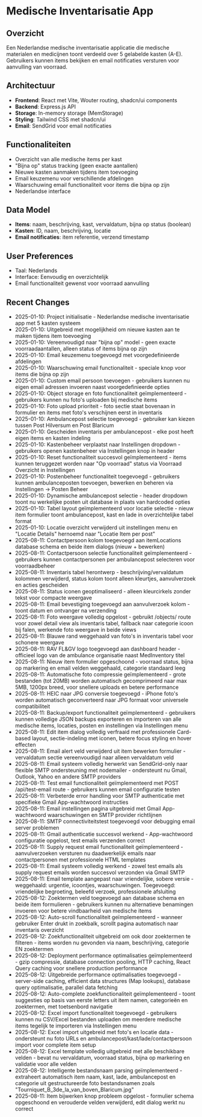 # Medische Inventarisatie App

## Overzicht
Een Nederlandse medische inventarisatie applicatie die medische materialen en medicijnen toont verdeeld over 5 gelabelde kasten (A-E). Gebruikers kunnen items bekijken en email notificaties versturen voor aanvulling van voorraad.

## Architectuur
- **Frontend**: React met Vite, Wouter routing, shadcn/ui components
- **Backend**: Express.js API
- **Storage**: In-memory storage (MemStorage)
- **Styling**: Tailwind CSS met shadcn/ui
- **Email**: SendGrid voor email notificaties

## Functionaliteiten
- Overzicht van alle medische items per kast
- "Bijna op" status tracking (geen exacte aantallen)
- Nieuwe kasten aanmaken tijdens item toevoeging
- Email keuzemenu voor verschillende afdelingen
- Waarschuwing email functionaliteit voor items die bijna op zijn
- Nederlandse interface

## Data Model
- **Items**: naam, beschrijving, kast, vervaldatum, bijna op status (boolean)
- **Kasten**: ID, naam, beschrijving, locatie
- **Email notificaties**: item referentie, verzend timestamp

## User Preferences
- Taal: Nederlands
- Interface: Eenvoudig en overzichtelijk
- Email functionaliteit gewenst voor voorraad aanvulling

## Recent Changes
- 2025-01-10: Project initialisatie - Nederlandse medische inventarisatie app met 5 kasten systeem
- 2025-01-10: Uitgebreid met mogelijkheid om nieuwe kasten aan te maken tijdens item toevoeging
- 2025-01-10: Vereenvoudigd naar "bijna op" model - geen exacte voorraadaantallen, alleen status of items bijna op zijn
- 2025-01-10: Email keuzemenu toegevoegd met voorgedefinieerde afdelingen
- 2025-01-10: Waarschuwing email functionaliteit - speciale knop voor items die bijna op zijn
- 2025-01-10: Custom email persoon toevoegen - gebruikers kunnen nu eigen email adressen invoeren naast voorgedefinieerde opties
- 2025-01-10: Object storage en foto functionaliteit geïmplementeerd - gebruikers kunnen nu foto's uploaden bij medische items
- 2025-01-10: Foto upload prioriteit - foto sectie staat bovenaan in formulier en items met foto's verschijnen eerst in inventaris
- 2025-01-10: Ambulancepost selectie toegevoegd - gebruiker kan kiezen tussen Post Hilversum en Post Blaricum
- 2025-01-10: Gescheiden inventaris per ambulancepost - elke post heeft eigen items en kasten indeling
- 2025-01-10: Kastenbeheer verplaatst naar Instellingen dropdown - gebruikers openen kastenbeheer via Instellingen knop in header
- 2025-01-10: Reset functionaliteit succesvol geïmplementeerd - items kunnen teruggezet worden naar "Op voorraad" status via Voorraad Overzicht in Instellingen
- 2025-01-10: Postenbeheer functionaliteit toegevoegd - gebruikers kunnen ambulanceposten toevoegen, bewerken en beheren via Instellingen → Posten Beheer
- 2025-01-10: Dynamische ambulancepost selectie - header dropdown toont nu werkelijke posten uit database in plaats van hardcoded opties
- 2025-01-10: Tabel layout geïmplementeerd voor locatie selectie - nieuw item formulier toont ambulancepost, kast en lade in overzichtelijke tabel format
- 2025-01-10: Locatie overzicht verwijderd uit instellingen menu en "Locatie Details" hernoemd naar "Locatie Item per post"
- 2025-08-11: Contactpersoon kolom toegevoegd aan itemLocations database schema en beide item dialogs (nieuw + bewerken)
- 2025-08-11: Contactpersoon selectie functionaliteit geïmplementeerd - gebruikers kunnen contactpersonen per ambulancepost selecteren voor voorraadbeheer
- 2025-08-11: Inventaris tabel herontwerp - beschrijving/vervaldatum kolommen verwijderd, status kolom toont alleen kleurtjes, aanvulverzoek en acties gescheiden
- 2025-08-11: Status iconen geoptimaliseerd - alleen kleurcirkels zonder tekst voor compacte weergave
- 2025-08-11: Email bevestiging toegevoegd aan aanvulverzoek kolom - toont datum en ontvanger na verzending
- 2025-08-11: Foto weergave volledig opgelost - gebruikt /objects/ route voor zowel detail view als inventaris tabel, fallback naar categorie icoon bij falen, werkende foto weergave in beide views
- 2025-08-11: Blauwe rand weggehaald van foto's in inventaris tabel voor schonere weergave
- 2025-08-11: RAV FL&GV logo toegevoegd aan dashboard header - officieel logo van de ambulance organisatie naast MedInventory titel
- 2025-08-11: Nieuw item formulier opgeschoond - voorraad status, bijna op markering en email velden weggehaald, categorie standaard leeg
- 2025-08-11: Automatische foto compressie geïmplementeerd - grote bestanden (tot 20MB) worden automatisch gecomprimeerd naar max 5MB, 1200px breed, voor snellere uploads en betere performance
- 2025-08-11: HEIC naar JPG conversie toegevoegd - iPhone foto's worden automatisch geconverteerd naar JPG formaat voor universele compatibiliteit
- 2025-08-11: Backup/export functionaliteit geïmplementeerd - gebruikers kunnen volledige JSON backups exporteren en importeren van alle medische items, locaties, posten en instellingen via Instellingen menu
- 2025-08-11: Edit item dialog volledig verfraaid met professionele Card-based layout, sectie-indeling met iconen, betere focus styling en hover effecten
- 2025-08-11: Email alert veld verwijderd uit item bewerken formulier - vervaldatum sectie vereenvoudigd naar alleen vervaldatum veld
- 2025-08-11: Email systeem volledig herwerkt van SendGrid-only naar flexible SMTP ondersteuning met nodemailer - ondersteunt nu Gmail, Outlook, Yahoo en andere SMTP providers
- 2025-08-11: Test email functionaliteit geïmplementeerd met POST /api/test-email route - gebruikers kunnen email configuratie testen
- 2025-08-11: Verbeterde error handling voor SMTP authenticatie met specifieke Gmail App-wachtwoord instructies
- 2025-08-11: Email instellingen pagina uitgebreid met Gmail App-wachtwoord waarschuwingen en SMTP provider richtlijnen
- 2025-08-11: SMTP connectiviteitstest toegevoegd voor debugging email server problemen
- 2025-08-11: Gmail authenticatie succesvol werkend - App-wachtwoord configuratie opgelost, test emails verzenden correct
- 2025-08-11: Supply request email functionaliteit geïmplementeerd - aanvulverzoeken versturen nu daadwerkelijk emails naar contactpersonen met professionele HTML templates
- 2025-08-11: Email systeem volledig werkend - zowel test emails als supply request emails worden succesvol verzonden via Gmail SMTP
- 2025-08-11: Email template aangepast naar vriendelijke, sobere versie - weggehaald: urgentie, icoontjes, waarschuwingen. Toegevoegd: vriendelijke begroeting, beleefd verzoek, professionele afsluiting
- 2025-08-12: Zoektermen veld toegevoegd aan database schema en beide item formulieren - gebruikers kunnen nu alternatieve benamingen invoeren voor betere vindbaarheid van medische items
- 2025-08-12: Auto-scroll functionaliteit geïmplementeerd - wanneer gebruiker Enter drukt in zoekbalk, scrollt pagina automatisch naar inventaris overzicht
- 2025-08-12: Zoekfunctionaliteit uitgebreid om ook door zoektermen te filteren - items worden nu gevonden via naam, beschrijving, categorie EN zoektermen
- 2025-08-12: Deployment performance optimalisaties geïmplementeerd - gzip compressie, database connection pooling, HTTP caching, React Query caching voor snellere production performance
- 2025-08-12: Uitgebreide performance optimalisaties toegevoegd - server-side caching, efficient data structures (Map lookups), database query optimalisatie, parallel data fetching
- 2025-08-12: Auto-complete zoekfunctionaliteit geïmplementeerd - toont suggesties op basis van eerste letters uit item namen, categorieën en zoektermen, met toetsenbord navigatie
- 2025-08-12: Excel import functionaliteit toegevoegd - gebruikers kunnen nu CSV/Excel bestanden uploaden om meerdere medische items tegelijk te importeren via Instellingen menu
- 2025-08-12: Excel import uitgebreid met foto's en locatie data - ondersteunt nu foto URLs en ambulancepost/kast/lade/contactpersoon import voor complete item setup
- 2025-08-12: Excel template volledig uitgebreid met alle beschikbare velden - bevat nu vervaldatum, voorraad status, bijna op markering en validatie voor alle velden
- 2025-08-12: Intelligente bestandsnaam parsing geïmplementeerd - extraheert automatisch item naam, kast, lade, ambulancepost en categorie uit gestructureerde foto bestandsnamen zoals "Tourniquet_B_3de_la_van_boven_Blaricum.jpg"
- 2025-08-11: Item bijwerken knop probleem opgelost - formulier schema opgeschoond en verouderde velden verwijderd, edit dialog werkt nu correct
